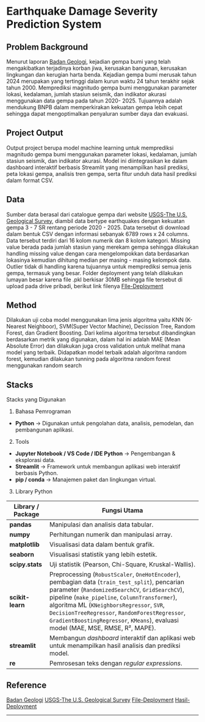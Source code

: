 # Earthquake Damage Severity Prediction System

## Problem Background
Menurut laporan [Badan Geologi](https://www.cnbcindonesia.com/news/20250122174037-4-605239/gempa-bumi-merusak-hantam-ri-cetak-rekor-di-2024-fakta-aneh-terungkap), kejadian gempa bumi yang telah mengakibatkan terjadinya korban jiwa, kerusakan bangunan, kerusakan lingkungan dan kerugian harta benda. Kejadian gempa bumi merusak tahun 2024 merupakan yang tertinggi dalam kurun waktu 24 tahun terakhir sejak tahun 2000. Memprediksi magnitudo gempa bumi menggunakan parameter lokasi, kedalaman, jumlah stasiun seismik, dan indikator akurasi menggunakan data gempa pada tahun 2020- 2025. Tujuannya adalah mendukung BNPB dalam memperkirakan kekuatan gempa lebih cepat sehingga dapat mengoptimalkan penyaluran sumber daya dan evakuasi.

## Project Output
Output project berupa model machine learning untuk memprediksi magnitudo gempa bumi menggunakan parameter lokasi, kedalaman, jumlah stasiun seismik, dan indikator akurasi. Model ini diintegrasikan ke dalam dashboard interaktif berbasis Streamlit yang menampilkan hasil prediksi, peta lokasi gempa, analisis tren gempa, serta fitur unduh data hasil prediksi dalam format CSV.

## Data
Sumber data berasal dari catalogue gempa dari website [USGS-The U.S. Geological Survey]( https://earthquake.usgs.gov/earthquakes/search/), diambil data bertype earthquakes dengan kekuatan gempa 3 - 7 SR rentang periode 2020 - 2025. Data tersebut di download dalam bentuk CSV dengan informasi sebanyak 6789 rows x 24 columns. Data tersebut terdiri dari 16 kolom numerik dan 8 kolom kategori. Missing value berada pada jumlah stasiun yang merekam gempa sehingga dilakukan handling missing value dengan cara mengelompokkan data berdasarkan lokasinya kemudian dihitung median per masing - masing kelompok data. Outlier tidak di handling karena tujuannya untuk memprediksi semua jenis gempa, termasuk yang besar. Folder deployment yang telah dilakukan lumayan besar karena file .pkl berkisar 30MB sehingga file tersebut di upload pada drive pribadi, berikut link filenya [FIle-Deployment](https://drive.google.com/drive/folders/1pEkzNwObkPcV60bZSLOtgvIZs2rDhfeC?usp=sharing)

## Method
Dilakukan uji coba model menggunakan lima jenis algoritma yaitu KNN (K-Nearest Neighboor), SVM(Super Vector Machine), Decission Tree, Random Forest, dan Gradient Boosting. Dari kelima algoritma tersebut dibandingkan berdasarkan metrik yang digunakan, dalam hal ini adalah MAE (Mean Absolute Error) dan dilakukan juga cross validation untuk melihat mana model yang terbaik. Didapatkan model terbaik adalah algoritma random forest, kemudian dilakukan tunning pada algoritma random forest menggunakan random search

## Stacks
Stacks yang Digunakan

 1. Bahasa Pemrograman
- **Python** → Digunakan untuk pengolahan data, analisis, pemodelan, dan pembangunan aplikasi.

 2. Tools
- **Jupyter Notebook / VS Code / IDE Python** → Pengembangan & eksplorasi data.
- **Streamlit** → Framework untuk membangun aplikasi web interaktif berbasis Python.
- **pip / conda** → Manajemen paket dan lingkungan virtual.

 3. Library Python

| Library / Package | Fungsi Utama |
|-------------------|--------------|
| **pandas** | Manipulasi dan analisis data tabular. |
| **numpy** | Perhitungan numerik dan manipulasi array. |
| **matplotlib** | Visualisasi data dalam bentuk grafik. |
| **seaborn** | Visualisasi statistik yang lebih estetik. |
| **scipy.stats** | Uji statistik (Pearson, Chi-Square, Kruskal-Wallis). |
| **scikit-learn** | Preprocessing (`RobustScaler`, `OneHotEncoder`), pembagian data (`train_test_split`), pencarian parameter (`RandomizedSearchCV`, `GridSearchCV`), pipeline (`make_pipeline`, `ColumnTransformer`), algoritma ML (`KNeighborsRegressor`, `SVR`, `DecisionTreeRegressor`, `RandomForestRegressor`, `GradientBoostingRegressor`, `KMeans`), evaluasi model (MAE, MSE, RMSE, R², MAPE). |
| **streamlit** | Membangun *dashboard* interaktif dan aplikasi web untuk menampilkan hasil analisis dan prediksi model. |
| **re** | Pemrosesan teks dengan *regular expressions*. |

## Reference
[Badan Geologi](https://www.cnbcindonesia.com/news/20250122174037-4-605239/gempa-bumi-merusak-hantam-ri-cetak-rekor-di-2024-fakta-aneh-terungkap)
[USGS-The U.S. Geological Survey]( https://earthquake.usgs.gov/earthquakes/search/)
[File-Deployment](https://drive.google.com/drive/folders/1pEkzNwObkPcV60bZSLOtgvIZs2rDhfeC?usp=sharing)
[Hasil-Deployment](https://predict-earthquakes.streamlit.app/)

---

